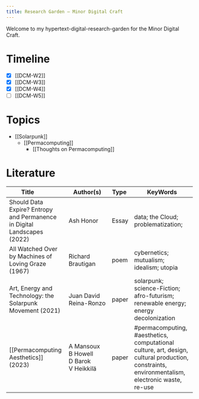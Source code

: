 ```yaml
---
title: Research Garden — Minor Digital Craft
---
```


Welcome to my hypertext-digital-research-garden for the Minor Digital Craft.

# Timeline

- [x] [[DCM-W2]]
- [x] [[DCM-W3]]
- [x] [[DCM-W4]]
- [ ] [[DCM-W5]]

# Topics

- [[Solarpunk]]
  - [[Permacomputing]]
    - [[Thoughts on Permacomputing]]

# Literature

| <div style="width:100px">Title</div> | <div style="width:100px">Author(s)</div> | <div style="width:40px">Type</div> | KeyWords |
| --- | --- | --- | --- |
| Should Data Expire? Entropy and Permanence in Digital Landscapes (2022) | Ash Honor | Essay | data; the Cloud; problematization; |
| All Watched Over by Machines of Loving Graze (1967) | Richard Brautigan | poem | cybernetics; mutualism; idealism; utopia |
| Art, Energy and Technology: the Solarpunk Movement (2021) | Juan David Reina-Ronzo | paper | solarpunk; science-Fiction; afro-futurism; renewable energy; energy decolonization |
| [[Permacomputing Aesthetics]] (2023) | A Mansoux<br>B Howell<br>D Barok<br> V Heikkilä | paper | #permacomputing, #aesthetics, computational culture, art, design, cultural production, constraints, environmentalism, electronic waste, re-use | 
